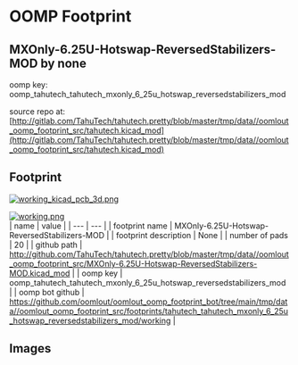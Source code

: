 # OOMP Footprint  
## MXOnly-6.25U-Hotswap-ReversedStabilizers-MOD  by none  
  
oomp key: oomp_tahutech_tahutech_mxonly_6_25u_hotswap_reversedstabilizers_mod  
  
source repo at: [http://gitlab.com/TahuTech/tahutech.pretty/blob/master/tmp/data//oomlout_oomp_footprint_src/tahutech.kicad_mod](http://gitlab.com/TahuTech/tahutech.pretty/blob/master/tmp/data//oomlout_oomp_footprint_src/tahutech.kicad_mod)  
## Footprint  
  
[![working_kicad_pcb_3d.png](working_kicad_pcb_3d_600.png)](working_kicad_pcb_3d.png)  
  
[![working.png](working_600.png)](working.png)  
| name | value | 
| --- | --- | 
| footprint name | MXOnly-6.25U-Hotswap-ReversedStabilizers-MOD | 
| footprint description | None | 
| number of pads | 20 | 
| github path | http://github.com/TahuTech/tahutech.pretty/blob/master/tmp/data//oomlout_oomp_footprint_src/MXOnly-6.25U-Hotswap-ReversedStabilizers-MOD.kicad_mod | 
| oomp key | oomp_tahutech_tahutech_mxonly_6_25u_hotswap_reversedstabilizers_mod | 
| oomp bot github | https://github.com/oomlout/oomlout_oomp_footprint_bot/tree/main/tmp/data//oomlout_oomp_footprint_src/footprints/tahutech_tahutech_mxonly_6_25u_hotswap_reversedstabilizers_mod/working | 
## Images  
